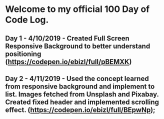# Welcome to my official 100 Day of Code Log. 

## Day 1 - 4/10/2019 - Created Full Screen Responsive Background to better understand positioning (https://codepen.io/ebizl/full/pBEMXK)

## Day 2 - 4/11/2019 - Used the concept learned from responsive background and implement to list. Images fetched from Unsplash and Pixabay. Created fixed header and implemented scrolling effect.  (https://codepen.io/ebizl/full/BEpwNp);  
